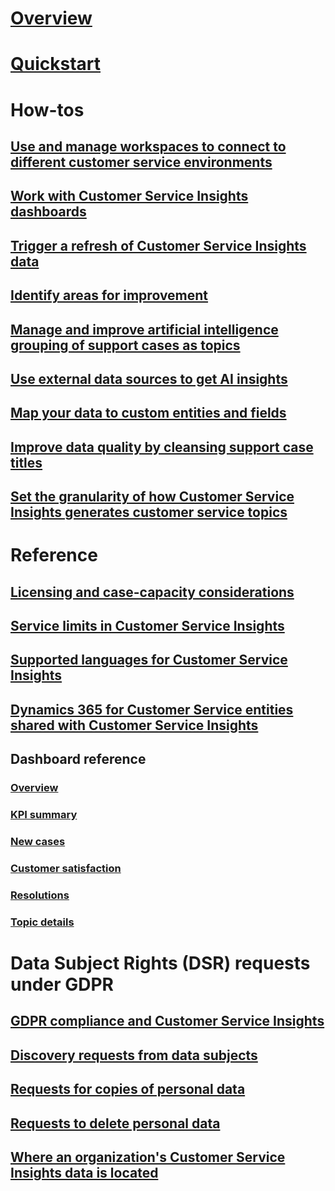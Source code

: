 # [Overview](overview.md)

# [Quickstart](quickstart.md)

# How-tos

## [Use and manage workspaces to connect to different customer service environments](use-workspaces.md)

## [Work with Customer Service Insights dashboards](use-dashboard-sample-data.md)

## [Trigger a refresh of Customer Service Insights data](trigger-refresh.md)

## [Identify areas for improvement](improve-system.md)

## [Manage and improve artificial intelligence grouping of support cases as topics](topics-page.md)

## [Use external data sources to get AI insights](use-external-data-sources.md)

## [Map your data to custom entities and fields](map-data.md)

## [Improve data quality by cleansing support case titles](settings.md)

## [Set the granularity of how Customer Service Insights generates customer service topics](granularity.md)

# Reference

## [Licensing and case-capacity considerations](licensing-case-capacity.md)

## [Service limits in Customer Service Insights](service-limits.md)

## [Supported languages for Customer Service Insights](supported-languages.md)

## [Dynamics 365 for Customer Service entities shared with Customer Service Insights](customer-service-entities.md)

## Dashboard reference

### [Overview](dashboard-overview.md)

### [KPI summary](dashboard-kpi-summary.md)

### [New cases](dashboard-incoming-cases.md)

### [Customer satisfaction](dashboard-CSAT.md)

### [Resolutions](dashboard-case-resolutions.md)

### [Topic details](dashboard-topic-details.md)

# Data Subject Rights (DSR) requests under GDPR

## [GDPR compliance and Customer Service Insights](gdpr-summary.md)

## [Discovery requests from data subjects](gdpr-discovery.md)

## [Requests for copies of personal data](gdpr-export.md)

## [Requests to delete personal data](gdpr-delete.md)

## [Where an organization's Customer Service Insights data is located](data-location.md)
